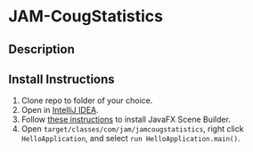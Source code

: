 # JAM-CougStatistics

## Description

## Install Instructions
1. Clone repo to folder of your choice.
2. Open in [IntelliJ IDEA](https://www.jetbrains.com/idea/download/).
3. Follow [these instructions](https://www.jetbrains.com/help/idea/opening-fxml-files-in-javafx-scene-builder.html) to install JavaFX Scene Builder.
4. Open `target/classes/com/jam/jamcougstatistics`, right click `HelloApplication`, and select `run HelloApplication.main()`.
